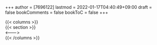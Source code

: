 +++
author = [7696122]
lastmod = 2022-01-17T04:40:49+09:00
draft = false
bookComments = false
bookToC = false
+++

{{< columns >}}  
{{< section >}}  
<--->  
{{< /columns >}}
